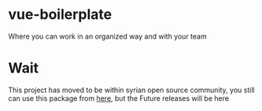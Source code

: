 # vue-boilerplate
Where you can work in an organized way and with your team
# Wait
This project has moved to be within syrian open source community, you still can use this package from [here](https://github.com/Syrian-Open-Source/vue-studio), but the Future releases will be here
